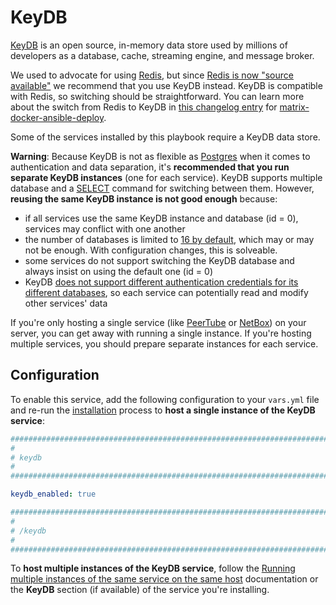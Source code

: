 # KeyDB

[KeyDB](https://docs.keydb.dev/) is an open source, in-memory data store used by millions of developers as a database, cache, streaming engine, and message broker.

We used to advocate for using [Redis](redis.md), but since [Redis is now "source available"](https://redis.com/blog/redis-adopts-dual-source-available-licensing/) we recommend that you use KeyDB instead. KeyDB is compatible with Redis, so switching should be straightforward. You can learn more about the switch from Redis to KeyDB in [this changelog entry](https://github.com/spantaleev/matrix-docker-ansible-deploy/blob/50813c600db1c47b1f3e76707b81fe05d6c46ef5/CHANGELOG.md#backward-compatibility-break-the-playbook-now-defaults-to-keydb-instead-of-redis) for [matrix-docker-ansible-deploy](https://github.com/spantaleev/matrix-docker-ansible-deploy).

Some of the services installed by this playbook require a KeyDB data store.

**Warning**: Because KeyDB is not as flexible as [Postgres](postgres.md) when it comes to authentication and data separation, it's **recommended that you run separate KeyDB instances** (one for each service). KeyDB supports multiple database and a [SELECT](https://docs.keydb.dev/docs/commands/#select) command for switching between them. However, **reusing the same KeyDB instance is not good enough** because:

- if all services use the same KeyDB instance and database (id = 0), services may conflict with one another
- the number of databases is limited to [16 by default](https://github.com/Snapchat/KeyDB/blob/0731a0509a82af5114da1b5aa6cf8ba84c06e134/keydb.conf#L342-L345), which may or may not be enough. With configuration changes, this is solveable.
- some services do not support switching the KeyDB database and always insist on using the default one (id = 0)
- KeyDB [does not support different authentication credentials for its different databases](https://stackoverflow.com/a/37262596), so each service can potentially read and modify other services' data

If you're only hosting a single service (like [PeerTube](peertube.md) or [NetBox](netbox.md)) on your server, you can get away with running a single instance. If you're hosting multiple services, you should prepare separate instances for each service.


## Configuration

To enable this service, add the following configuration to your `vars.yml` file and re-run the [installation](../installing.md) process to **host a single instance of the KeyDB service**:

```yaml
########################################################################
#                                                                      #
# keydb                                                                #
#                                                                      #
########################################################################

keydb_enabled: true

########################################################################
#                                                                      #
# /keydb                                                               #
#                                                                      #
########################################################################
```

To **host multiple instances of the KeyDB service**, follow the [Running multiple instances of the same service on the same host](../running-multiple-instances.md) documentation or the **KeyDB** section (if available) of the service you're installing.
